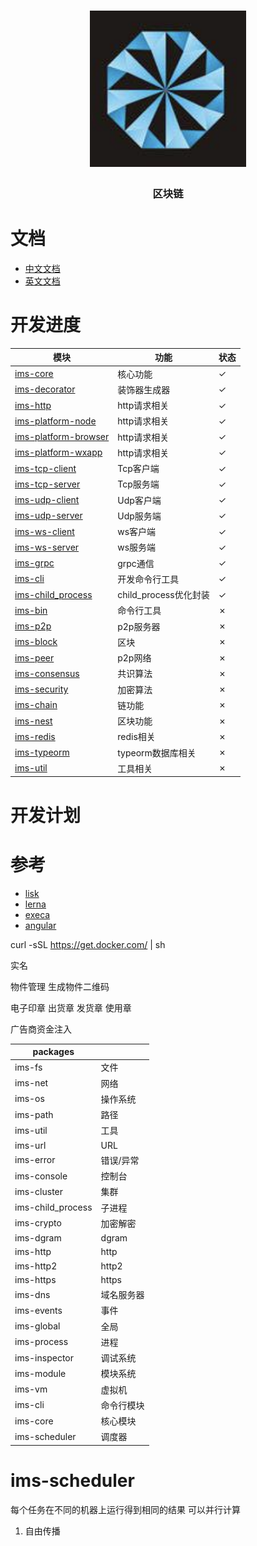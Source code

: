<h1 align="center">
  <a href="libp2p.io"><img width="250" src="https://github.com/iwe7/nestchain/blob/master/static/logo/logo.png" /></a>
</h1>
<h3 align="center">区块链</h3>

# 文档

- [中文文档](./docs/cn/README.md)
- [英文文档](./docs/en/README.md)

# 开发进度

| 模块                                                    | 功能                | 状态 |
|-------------------------------------------------------|-------------------|----|
| [ims-core](./packages/ims-core/README.md)             | 核心功能              | ✓  |
| [ims-decorator](./packages/ims-core/README.md)        | 装饰器生成器            | ✓  |
| [ims-http](./packages/ims-http/README.md)             | http请求相关          | ✓  |
| [ims-platform-node](./packages/ims-http/README.md)    | http请求相关          | ✓  |
| [ims-platform-browser](./packages/ims-http/README.md) | http请求相关          | ✓  |
| [ims-platform-wxapp](./packages/ims-http/README.md)   | http请求相关          | ✓  |
| [ims-tcp-client](./packages/ims-tcp-client)           | Tcp客户端            | ✓  |
| [ims-tcp-server](./packages/ims-tcp-server)           | Tcp服务端            | ✓  |
| [ims-udp-client](./packages/ims-udp-client)           | Udp客户端            | ✓  |
| [ims-udp-server](./packages/ims-udp-server)           | Udp服务端            | ✓  |
| [ims-ws-client](./packages/ims-https-client)          | ws客户端             | ✓  |
| [ims-ws-server](./packages/ims-https-server)          | ws服务端             | ✓  |
| [ims-grpc](./packages/ims-grpc)                       | grpc通信            | ✓  |
| [ims-cli](./packages/ims-cli)                         | 开发命令行工具           | ✓  |
| [ims-child_process](./packages/ims-child_process)     | child_process优化封装 | ✓  |
| [ims-bin](./packages/ims-bin)                         | 命令行工具             | ✗  |
| [ims-p2p](./packages/ims-p2p)                         | p2p服务器            | ✗  |
| [ims-block](./packages/ims-block/README.md)           | 区块                | ✗  |
| [ims-peer](./packages/ims-peer/README.md)             | p2p网络             | ✗  |
| [ims-consensus](./packages/ims-consensus/README.md)   | 共识算法              | ✗  |
| [ims-security](./packages/ims-security/README.md)     | 加密算法              | ✗  |
| [ims-chain](./packages/ims-chain/README.md)           | 链功能               | ✗  |
| [ims-nest](./packages/ims-nest/README.md)             | 区块功能              | ✗  |
| [ims-redis](./packages/ims-redis/README.md)           | redis相关           | ✗  |
| [ims-typeorm](./packages/ims-typeorm/README.md)       | typeorm数据库相关      | ✗  |
| [ims-util](./packages/ims-util/README.md)             | 工具相关              | ✗  |

# 开发计划

# 参考
- [lisk](https://github.com/LiskHQ/lisk.git)
- [lerna](https://github.com/lerna/lerna.git)
- [execa](https://github.com/sindresorhus/execa.git)
- [angular](https://github.com/angular/angular)

curl -sSL https://get.docker.com/ | sh

实名

物件管理
生成物件二维码

电子印章
出货章 发货章 使用章

广告商资金注入

| packages          |       |
|-------------------|-------|
| ims-fs            | 文件    |
| ims-net           | 网络    |
| ims-os            | 操作系统  |
| ims-path          | 路径    |
| ims-util          | 工具    |
| ims-url           | URL   |
| ims-error         | 错误/异常 |
| ims-console       | 控制台   |
| ims-cluster       | 集群    |
| ims-child_process | 子进程   |
| ims-crypto        | 加密解密  |
| ims-dgram         | dgram |
| ims-http          | http  |
| ims-http2         | http2 |
| ims-https         | https |
| ims-dns           | 域名服务器 |
| ims-events        | 事件    |
| ims-global        | 全局    |
| ims-process       | 进程    |
| ims-inspector     | 调试系统  |
| ims-module        | 模块系统  |
| ims-vm            | 虚拟机   |
| ims-cli           | 命令行模块 |
| ims-core          | 核心模块  |
| ims-scheduler     | 调度器   |


# ims-scheduler
每个任务在不同的机器上运行得到相同的结果
可以并行计算

1. 自由传播
